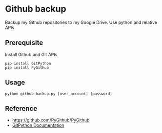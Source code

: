 # Github backup
Backup my Github repositories to my Google Drive. Use python and relative APIs.
## Prerequisite
Install Github and Git APIs.
```
pip install GitPython
pip install PyGithub
```
## Usage
```
python github-backup.py [user_account] [password]
```
## Reference
- https://github.com/PyGithub/PyGithub
- [GitPython Documentation](https://gitpython.readthedocs.io/en/stable/)